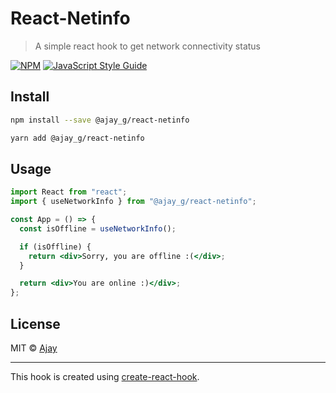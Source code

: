 # React-Netinfo

> A simple react hook to get network connectivity status

[![NPM](https://img.shields.io/npm/v/@ajay_g/react-netinfo.svg)](https://www.npmjs.com/package/@ajay_g/react-netinfo) [![JavaScript Style Guide](https://img.shields.io/badge/code_style-standard-brightgreen.svg)](https://standardjs.com)

## Install

```bash
npm install --save @ajay_g/react-netinfo
```

```bash
yarn add @ajay_g/react-netinfo
```

## Usage

```jsx
import React from "react";
import { useNetworkInfo } from "@ajay_g/react-netinfo";

const App = () => {
  const isOffline = useNetworkInfo();

  if (isOffline) {
    return <div>Sorry, you are offline :(</div>;
  }

  return <div>You are online :)</div>;
};
```

## License

MIT © [Ajay](LICENSE)

---

This hook is created using [create-react-hook](https://github.com/hermanya/create-react-hook).
